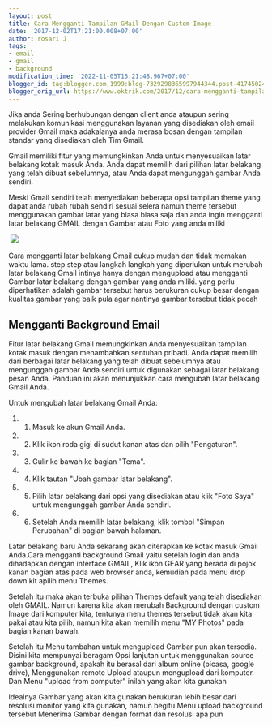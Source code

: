 ```yaml
---
layout: post
title: Cara Mengganti Tampilan GMail Dengan Custom Image
date: '2017-12-02T17:21:00.008+07:00'
author: rosari J
tags:
- email
- gmail
- background
modification_time: '2022-11-05T15:21:48.967+07:00'
blogger_id: tag:blogger.com,1999:blog-7329298365997944344.post-4174502484577752412
blogger_orig_url: https://www.oktrik.com/2017/12/cara-mengganti-tampilan-gmail-dengan.html
---
```


Jika anda Sering berhubungan dengan client anda ataupun sering melakukan komunikasi menggunakan layanan yang disediakan oleh email provider Gmail maka adakalanya anda merasa bosan dengan tampilan standar yang disediakan oleh Tim Gmail.

Gmail memiliki fitur yang memungkinkan Anda untuk menyesuaikan latar belakang kotak masuk Anda. Anda dapat memilih dari pilihan latar belakang yang telah dibuat sebelumnya, atau Anda dapat mengunggah gambar Anda sendiri.   


Meski Gmail sendiri telah menyediakan beberapa opsi tampilan theme yang dapat anda rubah rubah sendiri sesuai selera namun theme tersebut menggunakan gambar latar yang biasa biasa saja dan anda ingin mengganti latar belakang GMAIL dengan Gambar atau Foto yang anda miliki

 [![](https://blogger.googleusercontent.com/img/b/R29vZ2xl/AVvXsEhcPqhWhptobrsboi1wK2F5A-h-mnXQ3bzsk9lG1S7rSmZJOXEBj_a0V23wYSyJD2D9sPKCvhL1w88NKErJ8woPuf-wJ4zsXNi_4_LMwa50q7_sDr-vERAifwDsmei4U60H1FF4Ji0gkgzV3av6rvQeoiL7EvY5x87zQGVgMnfweImJDsNbfNSYDRLqYQ/w640-h400/gmail-1-800x500.jpg)](https://blogger.googleusercontent.com/img/b/R29vZ2xl/AVvXsEhcPqhWhptobrsboi1wK2F5A-h-mnXQ3bzsk9lG1S7rSmZJOXEBj_a0V23wYSyJD2D9sPKCvhL1w88NKErJ8woPuf-wJ4zsXNi_4_LMwa50q7_sDr-vERAifwDsmei4U60H1FF4Ji0gkgzV3av6rvQeoiL7EvY5x87zQGVgMnfweImJDsNbfNSYDRLqYQ/s800/gmail-1-800x500.jpg)

  
Cara mengganti latar belakang Gmail cukup mudah dan tidak memakan waktu lama. step step atau langkah langkah yang diperlukan untuk merubah latar belakang Gmail intinya hanya dengan mengupload atau mengganti Gambar latar belakang dengan gambar yang anda miliki. yang perlu diperhatikan adalah gambar tersebut harus berukuran cukup besar dengan kualitas gambar yang baik pula agar nantinya gambar tersebut tidak pecah

Mengganti Background Email
--------------------------

Fitur latar belakang Gmail memungkinkan Anda menyesuaikan tampilan kotak masuk dengan menambahkan sentuhan pribadi. Anda dapat memilih dari berbagai latar belakang yang telah dibuat sebelumnya atau mengunggah gambar Anda sendiri untuk digunakan sebagai latar belakang pesan Anda. Panduan ini akan menunjukkan cara mengubah latar belakang Gmail Anda.  
  
Untuk mengubah latar belakang Gmail Anda:  
  
1. 1. Masuk ke akun Gmail Anda.
2. 2. Klik ikon roda gigi di sudut kanan atas dan pilih "Pengaturan".
3. 3. Gulir ke bawah ke bagian "Tema".
4. 4. Klik tautan "Ubah gambar latar belakang".
5. 5. Pilih latar belakang dari opsi yang disediakan atau klik "Foto Saya" untuk mengunggah gambar Anda sendiri.
6. 6. Setelah Anda memilih latar belakang, klik tombol "Simpan Perubahan" di bagian bawah halaman.

  
Latar belakang baru Anda sekarang akan diterapkan ke kotak masuk Gmail Anda.Cara mengganti background Gmail yaitu setelah login dan anda dihadapkan dengan interface GMAIL, Klik ikon GEAR yang berada di pojok kanan bagian atas pada web browser anda, kemudian pada menu drop down kit apilih menu Themes.

Setelah itu maka akan terbuka pilihan Themes default yang telah disediakan oleh GMAIL. Namun karena kita akan merubah Background dengan custom Image dari komputer kita, tentunya menu themes tersebut tidak akan kita pakai atau kita pilih, namun kita akan memilih menu "MY Photos" pada bagian kanan bawah.

Setelah itu Menu tambahan untuk mengupload Gambar pun akan tersedia. Disini kita mempunyai beragam Opsi lanjutan untuk menggunakan source gambar background, apakah itu berasal dari album online (picasa, google drive), Menggunakan remote Upload ataupun mengupload dari komputer. Dan Menu "upload from computer" inilah yang akan kita gunakan

Idealnya Gambar yang akan kita gunakan berukuran lebih besar dari resolusi monitor yang kita gunakan, namun begitu Menu upload background tersebut Menerima Gambar dengan format dan resolusi apa pun

 

 


